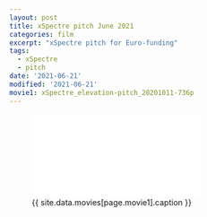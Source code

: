 ```yaml
---
layout: post
title: xSpectre pitch June 2021
categories: film
excerpt: "xSpectre pitch for Euro-funding"
tags:
  - xSpectre
  - pitch
date: '2021-06-21'
modified: '2021-06-21'
movie1: xSpectre_elevation-pitch_20201011-736p
---
```


<figure>
<iframe src="{{ site.commonurl }}/movies/{{ site.data.movies[page.movie1].file }}" width="{{ site.data.movies[page.movie1].width }}" height="{{ site.data.movies[page.movie1].height }}" frameborder="0">
</iframe>
<figcaption> {{ site.data.movies[page.movie1].caption }} </figcaption>
</figure>
